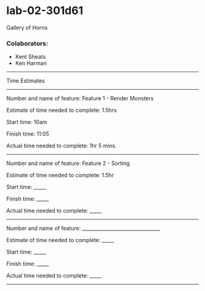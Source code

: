 # lab-02-301d61
Gallery of Horns

### Colaborators:
- Kent Sheats
- Ken Harman

********************************************************
Time Estimates
********************************************************

Number and name of feature: Feature 1 - Render Monsters

Estimate of time needed to complete: 1.5hrs

Start time: 10am

Finish time: 11:05

Actual time needed to complete: 1hr 5 mins.

----------------------------
Number and name of feature: Feature 2 - Sorting

Estimate of time needed to complete: 1.5hr

Start time: _____

Finish time: _____

Actual time needed to complete: _____

-----------------------------
Number and name of feature: ________________________________

Estimate of time needed to complete: _____

Start time: _____

Finish time: _____

Actual time needed to complete: _____
********************************************************
